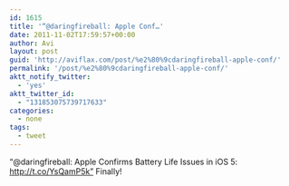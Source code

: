 ```yaml
---
id: 1615
title: '“@daringfireball: Apple Conf…'
date: 2011-11-02T17:59:57+00:00
author: Avi
layout: post
guid: 'http://aviflax.com/post/%e2%80%9cdaringfireball-apple-conf/'
permalink: '/post/%e2%80%9cdaringfireball-apple-conf/'
aktt_notify_twitter:
  - 'yes'
aktt_twitter_id:
  - "131853075739717633"
categories:
  - none
tags:
  - tweet
---
```

“@daringfireball: Apple Confirms Battery Life Issues in iOS 5: <a href="http://t.co/YsQamP5k”" rel="nofollow">http://t.co/YsQamP5k”</a> Finally!